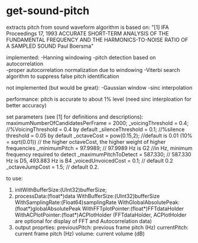 # get-sound-pitch
extracts pitch from sound waveform
algorithm is based on: 
"[1] IFA Proceedings 17, 1993
ACCURATE SHORT-TERM ANALYSIS OF THE FUNDAMENTAL FREQUENCY AND THE HARMONICS-TO-NOISE RATIO OF A SAMPLED SOUND
Paul Boersma"

implemented: 
-Hanning windowing
-pitch detection based on autocorrelation  
-proper autocorrelation normalization due to windowing
-Viterbi search algorithm to suppress false pitch identification

not implemented (but would be great):
-Gaussian window
-sinc interpolation

performance:
pitch is accurate to about 1% level (need sinc interploation for better accuracy)

set parameters (see [1] for definitions and descriptions):
    maximumNumberOfCandidatesPerFrame = 2000;
    _voicingThreshold = 0.4; //%VoicingThreshold = 0.4 by default
    _silenceThreshold = 0.1; //%silence threshold = 0.05 by default
    _octaveCost = pow(0.15,2); //default is 0.01 (10% = sqrt(0.01)) // the higher octaveCost, the higher weight of higher frequencies
    _minimumPitch = 97.9989; // 97.9989 Hz is G2 //in Hz, minimum frequency required to detect
    _maximumPitchToDetect =  587.330; // 587.330 Hz is D5, 493.883 Hz is B4
    _voicedUnvoicedCost = 0.1; // default 0.2
    _octaveJumpCost = 1.5; // default 0.2.
    
to use: 
1) initWithBufferSize:(UInt32)bufferSize;
2) processData:(float*)data WithBufferSize:(UInt32)bufferSize WithSamplingRate:(Float64)samplingRate WithGlobalAbsolutePeak:(float*)globalAbsolutePeak WithFFTplotPointer:(float*)FFTdataHolder WithACPlotPointer:(float*)ACPlotHolder
(FFTdataHolder, ACPlotHolder are optional for display of FFT and Autocorrelation data)
3) output proprties:
previousPitch: previous frame pitch (Hz)
currentPitch: current frame pitch (Hz)
volume: current volume (dB)
